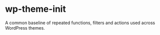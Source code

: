 # wp-theme-init
A common baseline of repeated functions, filters and actions used across WordPress themes.
